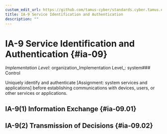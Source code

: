 ```yaml
---
custom_edit_url: https://github.com/tamus-cyber/standards.cyber.tamus.edu/tree/main/static/content/tamus.edu/TAMUS_profile.xml
title: IA-9 Service Identification and Authentication
description: ""
---
```


# IA-9 Service Identification and Authentication {#ia-09}

_Implementation Level_: organization_Implementation Level_: system### Control

Uniquely identify and authenticate [Assignment: system services and applications] before establishing communications with devices, users, or other services or applications.

## IA-9(1) Information Exchange {#ia-09.01}

## IA-9(2) Transmission of Decisions {#ia-09.02}


